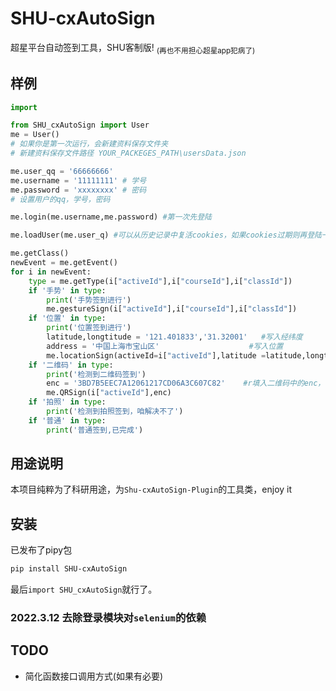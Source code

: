# SHU-cxAutoSign
超星平台自动签到工具，SHU客制版!
<sub>(再也不用担心超星app犯病了)</sub>
## 样例

```python
import 

from SHU_cxAutoSign import User
me = User()
# 如果你是第一次运行，会新建资料保存文件夹
# 新建资料保存文件路径 YOUR_PACKEGES_PATH\usersData.json

me.user_qq = '66666666'
me.username = '11111111' # 学号
me.password = 'xxxxxxxx' # 密码 
# 设置用户的qq，学号，密码

me.login(me.username,me.password) #第一次先登陆

me.loadUser(me.user_q) #可以从历史记录中复活cookies，如果cookies过期则再登陆一次即可

me.getClass()
newEvent = me.getEvent()
for i in newEvent:
    type = me.getType(i["activeId"],i["courseId"],i["classId"])
    if '手势' in type:
        print('手势签到进行')
        me.gestureSign(i["activeId"],i["courseId"],i["classId"])
    if '位置' in type:
        print('位置签到进行')
        latitude,longtitude = '121.401833','31.32001'   #写入经纬度
        address = '中国上海市宝山区'                    #写入位置
        me.locationSign(activeId=i["activeId"],latitude =latitude,longtitude=longtitude,address = address)
    if '二维码' in type:
        print('检测到二维码签到')
        enc = '3BD7B5EEC7A12061217CD06A3C607C82'    #r填入二维码中的enc，静态的
        me.QRSign(i["activeId"],enc)
    if '拍照' in type:
        print('检测到拍照签到，咱解决不了')
    if '普通' in type:
        print('普通签到,已完成')
```


## 用途说明

本项目纯粹为了科研用途，为```Shu-cxAutoSign-Plugin```的工具类，enjoy it

## 安装
已发布了pipy包

```bash 
pip install SHU-cxAutoSign
```

最后`import SHU_cxAutoSign`就行了。
### 2022.3.12 去除登录模块对```selenium```的依赖
## TODO
- 简化函数接口调用方式(如果有必要)


